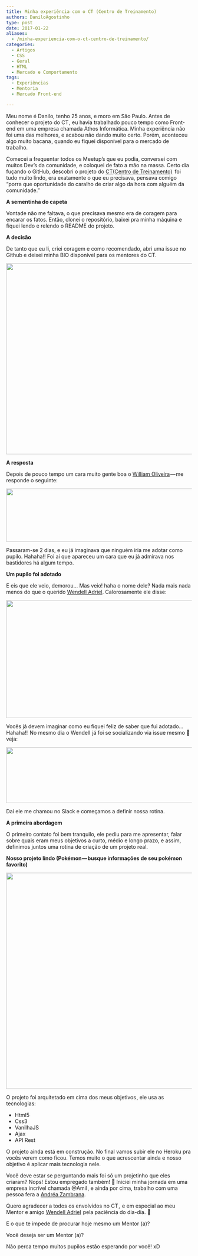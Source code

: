 ```yaml
---
title: Minha experiência com o CT (Centro de Treinamento)
authors: DaniloAgostinho
type: post
date: 2017-01-22
aliases:
  - /minha-experiencia-com-o-ct-centro-de-treinamento/
categories:
  - Artigos
  - CSS
  - Geral
  - HTML
  - Mercado e Comportamento
tags:
  - Experiências
  - Mentoria
  - Mercado Front-end

---
```

Meu nome é Danilo, tenho 25 anos, e moro em São Paulo. Antes de conhecer o projeto do CT , eu havia trabalhado pouco tempo como Front-end em uma empresa chamada Athos Informática. Minha experiência não foi uma das melhores, e acabou não dando muito certo. Porém, aconteceu algo muito bacana , quando eu fiquei disponível para o mercado de trabalho.

Comecei a frequentar todos os Meetup&#8217;s que eu podia, conversei com muitos Dev&#8217;s da comunidade, e coloquei de fato a mão na massa. Certo dia fuçando o GitHub, descobri o projeto do <a class="markup--anchor markup--p-anchor" href="https://medium.com/trainingcenter/hello-world-conhe%C3%A7a-o-centro-de-treinamento-4a47a1230b0c" target="_blank">CT(Centro de Treinamento)</a>   foi tudo muito lindo, era exatamente o que eu precisava, pensava comigo &#8220;porra que oportunidade do caralho de criar algo da hora com alguém da comunidade.&#8221;

<strong class="markup--strong markup--p-strong">A sementinha do capeta</strong>

Vontade não me faltava, o que precisava mesmo era de coragem para encarar os fatos. Então, clonei o repositório, baixei pra minha máquina e fiquei lendo e relendo o README do projeto.

<strong class="markup--strong markup--p-strong">A decisão</strong>

De tanto que eu li, criei coragem e como recomendado, abri uma issue no Github e deixei minha BIO disponível para os mentores do CT.

<img class="alignnone size-full wp-image-56933" src="https://diegoeis.github.io/tableless-static-images/2017/01/1-vpeNioZRCJN482Gy1rChhw.png" alt="" width="790" height="517" />

<strong class="markup--strong markup--p-strong">A resposta</strong>

Depois de pouco tempo um cara muito gente boa o <a class="markup--user markup--p-user" href="https://medium.com/u/9ccc2febef24" target="_blank">William Oliveira</a> — me responde o seguinte:

<img class="alignnone size-full wp-image-56935" src="https://diegoeis.github.io/tableless-static-images/2017/01/1-5uF9OA2mlkg_0hyuLd1prQ.png" alt="" width="775" height="144" />

Passaram-se 2 dias, e eu já imaginava que ninguém iria me adotar como pupilo. Hahaha!! Foi ai que apareceu um cara que eu já admirava nos bastidores há algum tempo.

<strong class="markup--strong markup--p-strong">Um pupilo foi adotado</strong>

E eis que ele veio, demorou… Mas veio! haha o nome dele? Nada mais nada menos do que o querido <a class="markup--user markup--p-user" href="https://medium.com/u/7af9a79d81d6" target="_blank">Wendell Adriel</a>. Calorosamente ele disse:

<img class="alignnone size-full wp-image-56937" src="https://diegoeis.github.io/tableless-static-images/2017/01/1-k7GFUhcUoRq7X77SaBPa7w.png" alt="" width="771" height="319" />

Vocês já devem imaginar como eu fiquei feliz de saber que fui adotado… Hahaha!!  No mesmo dia o Wendell  já foi se socializando via issue mesmo 🙂 veja:

<img class="alignnone size-full wp-image-56939" src="https://diegoeis.github.io/tableless-static-images/2017/01/1-fWHtAnVYI2p6SOQQvSii4A.png" alt="" width="790" height="151" />

Dai ele me chamou no Slack e começamos a definir nossa rotina.

<strong class="markup--strong markup--p-strong">A primeira abordagem</strong>

O primeiro contato foi bem tranquilo, ele pediu para me apresentar, falar sobre quais eram meus objetivos a curto, médio e longo prazo, e assim, definimos juntos uma rotina de criação de um projeto real.

<strong class="markup--strong markup--p-strong">Nosso projeto lindo (Pokémon — busque informações de seu pokémon favorito)</strong>

<img class="alignnone size-full wp-image-56940" src="https://diegoeis.github.io/tableless-static-images/2017/01/1-zZ3F1dGnARKZpaGpZc-UIA.png" alt="" width="1126" height="585" />

O projeto foi arquitetado em cima dos meus objetivos , ele usa as tecnologias:

<ul class="postList">
  <li id="bf67" class="graf graf--li graf-after--p">
    Html5
  </li>
  <li id="525a" class="graf graf--li graf-after--li">
    Css3
  </li>
  <li id="2fab" class="graf graf--li graf-after--li">
    VanilhaJS
  </li>
  <li id="40ad" class="graf graf--li graf-after--li">
    Ajax
  </li>
  <li id="54bc" class="graf graf--li graf-after--li">
    API Rest
  </li>
</ul>

<p id="0a9d" class="graf graf--p graf-after--li">
  O projeto ainda está em construção. No final vamos subir ele no Heroku pra vocês verem como ficou. Temos muito o que acrescentar ainda e nosso objetivo é aplicar mais tecnologia nele.
</p>

<p id="c918" class="graf graf--p graf-after--p">
  Você deve estar se perguntando mais foi só um projetinho que eles criaram? Nops! Estou empregado também! 🙂 Iniciei minha jornada em uma empresa incrível chamada @Amil , e ainda por cima, trabalho com uma pessoa fera a <a class="markup--user markup--p-user" href="https://medium.com/u/f94ec1390498" target="_blank">Andréa Zambrana</a>.
</p>

<p id="bd60" class="graf graf--p graf-after--p">
  Quero agradecer a todos os envolvidos no CT ,  e em especial ao meu Mentor e amigo <a class="markup--user markup--p-user" href="https://medium.com/u/7af9a79d81d6" target="_blank">Wendell Adriel</a>  pela paciência do dia-dia. 🙂
</p>

<p id="87ec" class="graf graf--p graf-after--p graf--last">
  E o que te impede de procurar hoje mesmo um Mentor (a)?
</p>

<p class="graf graf--p graf-after--p graf--last">
  Você deseja ser um Mentor (a)?
</p>

<p class="graf graf--p graf-after--p graf--last">
  Não perca tempo muitos pupilos estão esperando por você! xD
</p>
